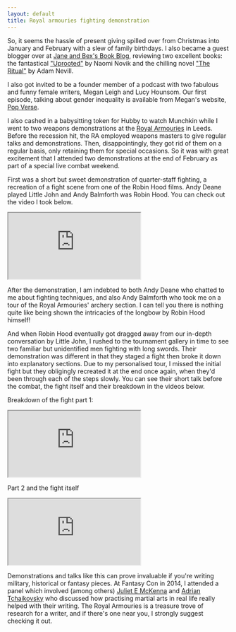 ```yaml
---
layout: default
title: Royal armouries fighting demonstration
---
```


So, it seems the hassle of present giving spilled over from Christmas into January and February with a slew of family birthdays. I also became a guest blogger over at [Jane and Bex's Book Blog](https://bd13books.wordpress.com/), reviewing two excellent books: the fantastical ["Uprooted"](https://bd13books.wordpress.com/2016/03/13/uprooted-naomi-novik/) by Naomi Novik and the chilling novel ["The Ritual"](https://bd13books.wordpress.com/2016/03/22/ritual-adam-nevill/) by Adam Nevill.

I also got invited to be a founder member of a podcast with two fabulous and funny female writers, Megan Leigh and Lucy Hounsom. Our first episode, talking about gender inequality is available from Megan's website, [Pop Verse](http://pop-verse.com/2016/04/21/breaking-the-glass-slipper-gender-inequality-in-best-of-lists/).

I also cashed in a babysitting token for Hubby to watch Munchkin while I went to two weapons demonstrations at the [Royal Armouries](https://www.royalarmouries.org/visit-us/leeds) in Leeds. Before the recession hit, the RA employed weapons masters to give regular talks and demonstrations. Then, disappointingly, they got rid of them on a regular basis, only retaining them for special occasions. So it was with great excitement that I attended two demonstrations at the end of February as part of a special live combat weekend.

First was a short but sweet demonstration of quarter-staff fighting, a recreation of a fight scene from one of the Robin Hood films. Andy Deane played Little John and Andy Balmforth was Robin Hood. You can check out the video I took below.

<div class="ratio ratio-16x9">
  <iframe src="https://www.youtube.com/embed/4XLPz5OOkNg" title="Robin Hood and Little John" allowfullscreen></iframe>
</div>

After the demonstration, I am indebted to both Andy Deane who chatted to me about fighting techniques, and also Andy Balmforth who took me on a tour of the Royal Armouries' archery section. I can tell you there is nothing quite like being shown the intricacies of the longbow by Robin Hood himself!

And when Robin Hood eventually got dragged away from our in-depth conversation by Little John, I rushed to the tournament gallery in time to see two familiar but unidentified men fighting with long swords. Their demonstration was different in that they staged a fight then broke it down into explanatory sections. Due to my personalised tour, I missed the initial fight but they obligingly recreated it at the end once again, when they'd been through each of the steps slowly. You can see their short talk before the combat, the fight itself and their breakdown in the videos below.

Breakdown of the fight part 1:

<div class="ratio ratio-16x9">
  <iframe src="https://www.youtube.com/embed/XbA8_PeBNp0" title="Breakdown of the fight part 1" allowfullscreen></iframe>
</div>


Part 2 and the fight itself

<div class="ratio ratio-16x9">
  <iframe src="https://www.youtube.com/embed/0t8AUGnMtHg" title="Breakdown of the fight part 2" allowfullscreen></iframe>
</div>


Demonstrations and talks like this can prove invaluable if you're writing military, historical or fantasy pieces. At Fantasy Con in 2014, I attended a panel which involved (among others) [Juliet E McKenna](http://www.julietemckenna.com/) and [Adrian Tchaikovsky](http://shadowsoftheapt.com/) who discussed how practising martial arts in real life really helped with their writing. The Royal Armouries is a treasure trove of research for a writer, and if there's one near you, I strongly suggest checking it out.
